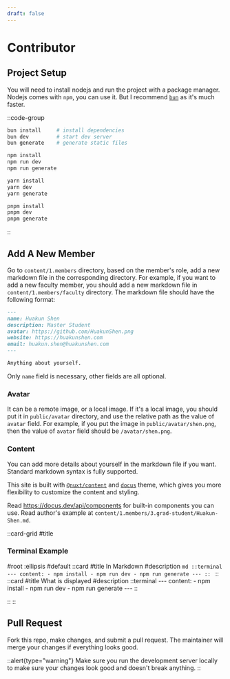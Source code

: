 ```yaml
---
draft: false
---
```


# Contributor

## Project Setup

You will need to install nodejs and run the project with a package manager. Nodejs comes with `npm`, you can use it. But I recommend [`bun`](https://bun.sh/) as it's much faster.

::code-group

```bash [bun]
bun install     # install dependencies
bun dev         # start dev server
bun generate    # generate static files
```

```bash [npm]
npm install
npm run dev
npm run generate
```

```bash [yarn]
yarn install
yarn dev
yarn generate
```

```bash [pnpm]
pnpm install
pnpm dev
pnpm generate
```

::

## Add A New Member

Go to `content/1.members` directory, based on the member's role, add a new markdown file in the corresponding directory. For example, if you want to add a new faculty member, you should add a new markdown file in `content/1.members/faculty` directory. The markdown file should have the following format:

```markdown
---
name: Huakun Shen
description: Master Student
avatar: https://github.com/HuakunShen.png
website: https://huakunshen.com
email: huakun.shen@huakunshen.com
---

Anything about yourself.
```

Only `name` field is necessary, other fields are all optional.

### Avatar

It can be a remote image, or a local image. If it's a local image, you should put it in `public/avatar` directory, and use the relative path as the value of `avatar` field. For example, if you put the image in `public/avatar/shen.png`, then the value of `avatar` field should be `/avatar/shen.png`.

### Content

You can add more details about yourself in the markdown file if you want. Standard markdown syntax is fully supported.

This site is built with [`@nuxt/content`](https://content.nuxt.com/) and [`docus`](https://docus.dev/) theme, which gives you more flexibility to customize the content and styling.

Read https://docus.dev/api/components for built-in components you can use. Read author's example at `content/1.members/3.grad-student/Huakun-Shen.md`.

::card-grid
#title
### Terminal Example
#root
:ellipsis
#default
  ::card
  #title
  In Markdown
  #description
    ```md
    ::terminal
    ---
    content:
    - npm install
    - npm run dev
    - npm run generate
    ---
    ::
    ```
  ::
  ::card
  #title
  What is displayed
  #description
    ::terminal
    ---
    content:
    - npm install
    - npm run dev
    - npm run generate
    ---
    ::

  ::
::



</Terminal>

## Pull Request

Fork this repo, make changes, and submit a pull request. The maintainer will merge your changes if everything looks good.

::alert{type="warning"}
Make sure you run the development server locally to make sure your changes look good and doesn't break anything.
::
